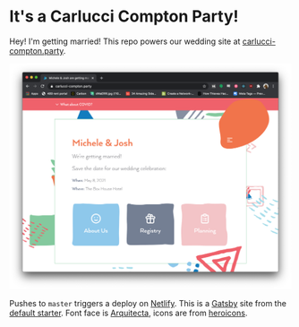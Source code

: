 # It's a Carlucci Compton Party!

Hey! I'm getting married! This repo powers our wedding site at [carlucci-compton.party](https://carlucci-compton.party).

![Site preview](./site-preview.png)

Pushes to `master` triggers a deploy on [Netlify](https://www.netlify.com/). This is a [Gatsby](https://www.gatsbyjs.com/) site from the [default starter](https://www.gatsbyjs.com/starters/gatsbyjs/gatsby-starter-default/). Font face is [Arquitecta](https://www.fontspring.com/fonts/latinotype/arquitecta), icons are from [heroicons](https://heroicons.com/).
